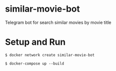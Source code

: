 # similar-movie-bot
Telegram bot for search similar movies by movie title


# Setup and Run
  `$ docker network create similar-movie-bot`

  `$ docker-compose up --build`

